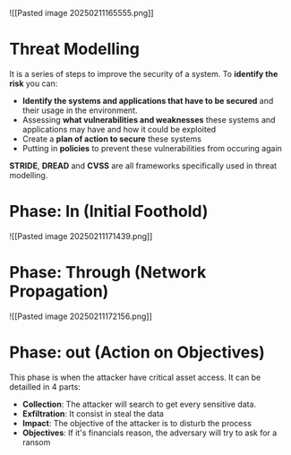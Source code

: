 ![[Pasted image 20250211165555.png]]
# Threat Modelling
It is a series of steps to improve the security of a system.
To **identify the risk** you can:
- **Identify the systems and applications that have to be secured** and their usage in the environment.
- Assessing **what vulnerabilities and weaknesses** these systems and applications may have and how it could be exploited
- Create a **plan of action to secure** these systems
- Putting in **policies** to prevent these vulnerabilities from occuring again

**STRIDE**, **DREAD** and **CVSS** are all frameworks specifically used in threat modelling.
# Phase: In (Initial Foothold)
![[Pasted image 20250211171439.png]]
# Phase: Through (Network Propagation)
![[Pasted image 20250211172156.png]]
# Phase: out (Action on Objectives)
This phase is when the attacker have critical asset access.
It can be detailled in 4 parts:
- **Collection**: The attacker will search to get every sensitive data.
- **Exfiltration**: It consist in steal the data
- **Impact**: The objective of the attacker is to disturb the process
- **Objectives**: If it's financials reason, the adversary will try to ask for a ransom

